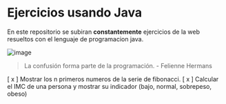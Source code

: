 # Ejercicios usando Java

En este repositorio se subiran **constantemente** ejercicios de la web resueltos con el lenguaje de programacion java.

![image](https://github.com/DevCenDev/EjerciciosJava/assets/163605967/d3a90e6e-00ab-47b6-b50d-2342158910a6)



>La confusión forma parte de la programación. - Felienne Hermans


[ x ] Mostrar los n primeros numeros de la serie de fibonacci.
[ x ] Calcular el IMC de una persona y mostrar su indicador (bajo, normal, sobrepeso, obeso)

